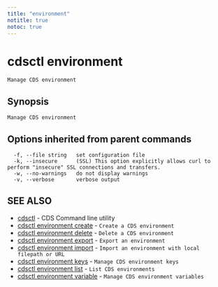 ```yaml
---
title: "environment"
notitle: true
notoc: true
---
```

# cdsctl environment

`Manage CDS environment`

## Synopsis

`Manage CDS environment`

## Options inherited from parent commands

```
  -f, --file string   set configuration file
  -k, --insecure      (SSL) This option explicitly allows curl to perform "insecure" SSL connections and transfers.
  -w, --no-warnings   do not display warnings
  -v, --verbose       verbose output
```

## SEE ALSO

* [cdsctl](/docs/components/cdsctl/cdsctl/)	 - CDS Command line utility
* [cdsctl environment create](/docs/components/cdsctl/environment/create/)	 - `Create a CDS environment`
* [cdsctl environment delete](/docs/components/cdsctl/environment/delete/)	 - `Delete a CDS environment`
* [cdsctl environment export](/docs/components/cdsctl/environment/export/)	 - `Export an environment`
* [cdsctl environment import](/docs/components/cdsctl/environment/import/)	 - `Import an environment with local filepath or URL`
* [cdsctl environment keys](/docs/components/cdsctl/environment/keys/)	 - `Manage CDS environment keys`
* [cdsctl environment list](/docs/components/cdsctl/environment/list/)	 - `List CDS environments`
* [cdsctl environment variable](/docs/components/cdsctl/environment/variable/)	 - `Manage CDS environment variables`

